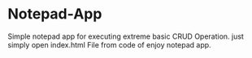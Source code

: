 # Notepad-App
Simple notepad app for executing extreme basic CRUD Operation.
just simply open index.html File from code of enjoy notepad app.
